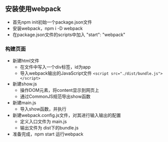 ## 安装使用webpack
+ 首先npm init初始一个package.json文件
+ 安装webpack，npm i -D webpack
+ 在package.json文件的scripts中加入  "start": "webpack"

### 构建页面
+ 新建html文件
    - 在文件中写入一个div标签，id为app
    - 导入webpack输出的JavaScript文件 `<script src="./dist/bundle.js"></script>`
+ 新建show.js
    - 操作DOM元素，将content显示到网页上
    - 通过CommonJS规范导出show函数
+ 新建main.js
    - 导入show函数，并执行
+ 新建webpack.config.js文件，对其进行输入输出的配置
    - 定义入口文件为 main.js
    - 输出文件为 dist下的bundle.js
+ 准备完成，npm start 运行webpack
